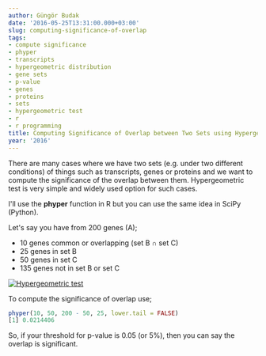 ```yaml
---
author: Güngör Budak
date: '2016-05-25T13:31:00.000+03:00'
slug: computing-significance-of-overlap
tags:
- compute significance
- phyper
- transcripts
- hypergeometric distribution
- gene sets
- p-value
- genes
- proteins
- sets
- hypergeometric test
- r
- r programming
title: Computing Significance of Overlap between Two Sets using Hypergeometric Test
year: '2016'
---
```


There are many cases where we have two sets (e.g. under two different conditions) of things such as transcripts, genes or proteins and we want to compute the significance of the overlap between them. Hypergeometric test is very simple and widely used option for such cases.

I'll use the **phyper** function in R but you can use the same idea in SciPy (Python).

Let's say you have from 200 genes (A);

* 10 genes common or overlapping (set B ∩ set C)
* 25 genes in set B
* 50 genes in set C
* 135 genes not in set B or set C

[![Hypergeometric test](/public/images/hypergeometric-test.jpg)](/public/images/hypergeometric-test.jpg)

To compute the significance of overlap use;

```r
phyper(10, 50, 200 - 50, 25, lower.tail = FALSE)
[1] 0.0214406
```

So, if your threshold for p-value is 0.05 (or 5%), then you can say the overlap is significant.
